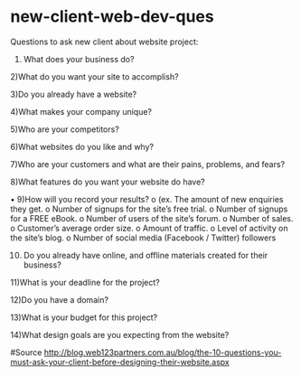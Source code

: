 # new-client-web-dev-ques
Questions to ask new client about website project:

1) What does your business do?

2)What do you want your site to accomplish?

3)Do you already have a website?

4)What makes your company unique?

5)Who are your competitors?

6)What websites do you like and why?

7)Who are your customers and what are their pains, problems, and fears?

8)What features do you want your website do have?

•	9)How will you record your results? 
o	(ex. The amount of new enquiries they get.
o	Number of signups for the site’s free trial.
o	Number of signups for a FREE eBook.
o	Number of users of the site’s forum.
o	Number of sales.
o	Customer’s average order size.
o	Amount of traffic.
o	Level of activity on the site’s blog.
o	Number of social media (Facebook / Twitter) followers


10) Do you already have online, and offline materials created for their business?

11)What is your deadline for the project?

12)Do you have a domain?

13)What is your budget for this project?

14)What design goals are you expecting from the website?

#Source
http://blog.web123partners.com.au/blog/the-10-questions-you-must-ask-your-client-before-designing-their-website.aspx
